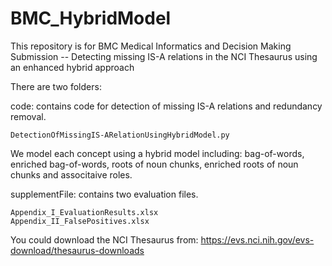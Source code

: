 # BMC_HybridModel
This repository is for BMC Medical Informatics and Decision Making Submission -- Detecting missing IS-A relations in the NCI Thesaurus using an enhanced hybrid approach 

There are two folders:

  code: contains code for detection of missing IS-A relations and redundancy removal.
  
    DetectionOfMissingIS-ARelationUsingHybridModel.py  

We model each concept using a hybrid model including: bag-of-words, enriched bag-of-words, roots of noun chunks, enriched roots of noun chunks and associtaive roles.
    
  supplementFile: contains two evaluation files.
  
    Appendix_I_EvaluationResults.xlsx   
    Appendix_II_FalsePositives.xlsx

You could download the NCI Thesaurus from: https://evs.nci.nih.gov/evs-download/thesaurus-downloads
